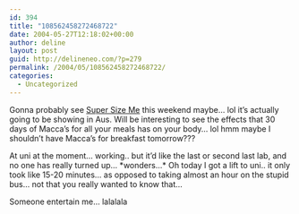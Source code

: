 ```yaml
---
id: 394
title: "108562458272468722"
date: 2004-05-27T12:18:02+00:00
author: deline
layout: post
guid: http://delineneo.com/?p=279
permalink: /2004/05/108562458272468722/
categories:
  - Uncategorized
---
```

Gonna probably see [Super Size Me](http://www.supersizeme.com/) this weekend maybe&#8230; lol it&#8217;s actually going to be showing in Aus. Will be interesting to see the effects that 30 days of Macca&#8217;s for all your meals has on your body&#8230; lol hmm maybe I shouldn&#8217;t have Macca&#8217;s for breakfast tomorrow???

At uni at the moment&#8230; working.. but it&#8217;d like the last or second last lab, and no one has really turned up&#8230; \*wonders&#8230;\* Oh today I got a lift to uni.. it only took like 15-20 minutes&#8230; as opposed to taking almost an hour on the stupid bus&#8230; not that you really wanted to know that&#8230;

Someone entertain me&#8230; lalalala
